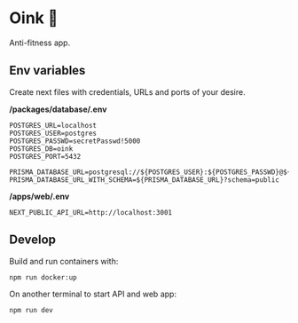 # Oink :pig_nose:

Anti-fitness app.

## Env variables

Create next files with credentials, URLs and ports of your desire.

**/packages/database/.env**

```
POSTGRES_URL=localhost
POSTGRES_USER=postgres
POSTGRES_PASSWD=secretPasswd!5000
POSTGRES_DB=oink
POSTGRES_PORT=5432

PRISMA_DATABASE_URL=postgresql://${POSTGRES_USER}:${POSTGRES_PASSWD}@${POSTGRES_URL}:${POSTGRES_PORT}/${POSTGRES_DB}
PRISMA_DATABASE_URL_WITH_SCHEMA=${PRISMA_DATABASE_URL}?schema=public
```

**/apps/web/.env**

```
NEXT_PUBLIC_API_URL=http://localhost:3001
```

## Develop

Build and run containers with:

```
npm run docker:up
```

On another terminal to start API and web app:

```
npm run dev
```
